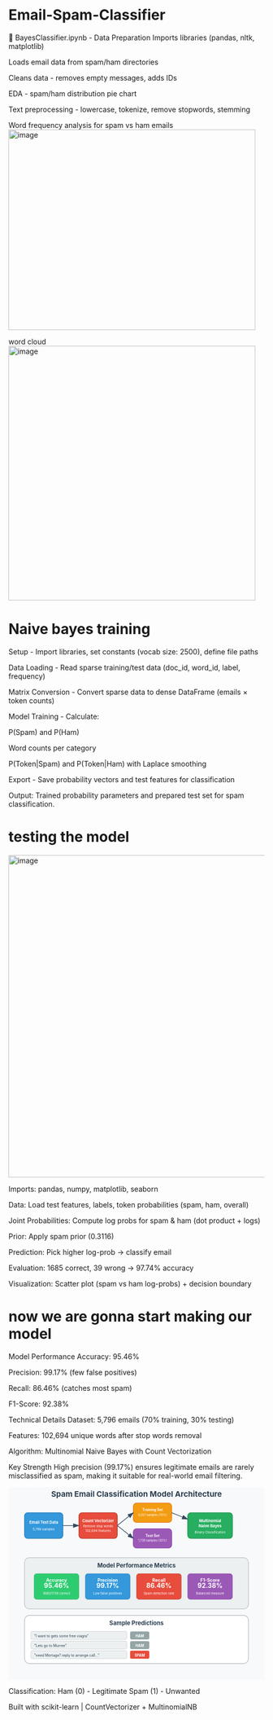 # Email-Spam-Classifier
📁 BayesClassifier.ipynb - Data Preparation
Imports libraries (pandas, nltk, matplotlib)

Loads email data from spam/ham directories

Cleans data - removes empty messages, adds IDs

EDA - spam/ham distribution pie chart

Text preprocessing - lowercase, tokenize, remove stopwords, stemming

Word frequency analysis for spam vs ham emails<img width="486" height="394" alt="image" src="https://github.com/user-attachments/assets/5e075b49-1848-4dde-b320-fcc79f78d98b" />

word cloud
<img width="486" height="500" alt="image" src="https://github.com/user-attachments/assets/48b154c0-3671-4901-a472-bfd563492c99" />

# Naive bayes training
Setup - Import libraries, set constants (vocab size: 2500), define file paths

Data Loading - Read sparse training/test data (doc_id, word_id, label, frequency)

Matrix Conversion - Convert sparse data to dense DataFrame (emails × token counts)

Model Training - Calculate:

P(Spam) and P(Ham)

Word counts per category

P(Token|Spam) and P(Token|Ham) with Laplace smoothing

Export - Save probability vectors and test features for classification

Output: Trained probability parameters and prepared test set for spam classification.

# testing the model

<img width="610" height="633" alt="image" src="https://github.com/user-attachments/assets/4bf988a6-ab57-40b2-876d-af9c68dc4c36" />

Imports: pandas, numpy, matplotlib, seaborn

Data: Load test features, labels, token probabilities (spam, ham, overall)

Joint Probabilities: Compute log probs for spam & ham (dot product + logs)

Prior: Apply spam prior (0.3116)

Prediction: Pick higher log-prob → classify email

Evaluation: 1685 correct, 39 wrong → 97.74% accuracy

Visualization: Scatter plot (spam vs ham log-probs) + decision boundary


# now we are gonna start making our model
Model Performance
Accuracy: 95.46%

Precision: 99.17% (few false positives)

Recall: 86.46% (catches most spam)

F1-Score: 92.38%

Technical Details
Dataset: 5,796 emails (70% training, 30% testing)

Features: 102,694 unique words after stop words removal

Algorithm: Multinomial Naive Bayes with Count Vectorization

Key Strength
High precision (99.17%) ensures legitimate emails are rarely misclassified as spam, making it suitable for real-world email filtering.

<svg viewBox="0 0 800 600" xmlns="http://www.w3.org/2000/svg">
  <!-- Background -->
  <rect width="800" height="600" fill="#f8f9fa"/>
  
  <!-- Title -->
  <text x="400" y="30" text-anchor="middle" font-size="24" font-weight="bold" fill="#2c3e50">
    Spam Email Classification Model Architecture
  </text>
  
  <!-- Input Data -->
  <rect x="50" y="80" width="120" height="80" rx="10" fill="#3498db" stroke="#2980b9" stroke-width="2"/>
  <text x="110" y="115" text-anchor="middle" font-size="12" font-weight="bold" fill="white">Email Text Data</text>
  <text x="110" y="135" text-anchor="middle" font-size="10" fill="white">5,796 samples</text>
  
  <!-- Count Vectorization -->
  <rect x="220" y="80" width="120" height="80" rx="10" fill="#e74c3c" stroke="#c0392b" stroke-width="2"/>
  <text x="280" y="110" text-anchor="middle" font-size="12" font-weight="bold" fill="white">Count Vectorizer</text>
  <text x="280" y="125" text-anchor="middle" font-size="10" fill="white">Remove stop words</text>
  <text x="280" y="140" text-anchor="middle" font-size="10" fill="white">102,694 features</text>
  
  <!-- Train/Test Split -->
  <rect x="390" y="50" width="120" height="60" rx="10" fill="#f39c12" stroke="#e67e22" stroke-width="2"/>
  <text x="450" y="75" text-anchor="middle" font-size="11" font-weight="bold" fill="white">Training Set</text>
  <text x="450" y="90" text-anchor="middle" font-size="9" fill="white">4,057 samples (70%)</text>
  
  <rect x="390" y="130" width="120" height="60" rx="10" fill="#9b59b6" stroke="#8e44ad" stroke-width="2"/>
  <text x="450" y="155" text-anchor="middle" font-size="11" font-weight="bold" fill="white">Test Set</text>
  <text x="450" y="170" text-anchor="middle" font-size="9" fill="white">1,739 samples (30%)</text>
  
  <!-- Naive Bayes Model -->
  <rect x="560" y="80" width="140" height="80" rx="10" fill="#27ae60" stroke="#229954" stroke-width="2"/>
  <text x="630" y="110" text-anchor="middle" font-size="12" font-weight="bold" fill="white">Multinomial</text>
  <text x="630" y="125" text-anchor="middle" font-size="12" font-weight="bold" fill="white">Naive Bayes</text>
  <text x="630" y="145" text-anchor="middle" font-size="10" fill="white">Binary Classification</text>
  
  <!-- Arrows -->
  <defs>
    <marker id="arrowhead" markerWidth="10" markerHeight="7" refX="9" refY="3.5" orient="auto">
      <polygon points="0 0, 10 3.5, 0 7" fill="#34495e"/>
    </marker>
  </defs>
  
  <!-- Arrows between components -->
  <line x1="170" y1="120" x2="220" y2="120" stroke="#34495e" stroke-width="2" marker-end="url(#arrowhead)"/>
  <line x1="340" y1="120" x2="390" y2="80" stroke="#34495e" stroke-width="2" marker-end="url(#arrowhead)"/>
  <line x1="340" y1="120" x2="390" y2="160" stroke="#34495e" stroke-width="2" marker-end="url(#arrowhead)"/>
  <line x1="510" y1="80" x2="560" y2="100" stroke="#34495e" stroke-width="2" marker-end="url(#arrowhead)"/>
  
  <!-- Performance Metrics Box -->
  <rect x="50" y="220" width="700" height="160" rx="15" fill="#ecf0f1" stroke="#bdc3c7" stroke-width="2"/>
  <text x="400" y="250" text-anchor="middle" font-size="18" font-weight="bold" fill="#2c3e50">
    Model Performance Metrics
  </text>
  
  <!-- Metrics Grid -->
  <!-- Accuracy -->
  <rect x="80" y="270" width="140" height="80" rx="8" fill="#2ecc71" stroke="#27ae60" stroke-width="1"/>
  <text x="150" y="295" text-anchor="middle" font-size="14" font-weight="bold" fill="white">Accuracy</text>
  <text x="150" y="315" text-anchor="middle" font-size="20" font-weight="bold" fill="white">95.46%</text>
  <text x="150" y="335" text-anchor="middle" font-size="10" fill="white">1660/1739 correct</text>
  
  <!-- Precision -->
  <rect x="240" y="270" width="140" height="80" rx="8" fill="#3498db" stroke="#2980b9" stroke-width="1"/>
  <text x="310" y="295" text-anchor="middle" font-size="14" font-weight="bold" fill="white">Precision</text>
  <text x="310" y="315" text-anchor="middle" font-size="20" font-weight="bold" fill="white">99.17%</text>
  <text x="310" y="335" text-anchor="middle" font-size="10" fill="white">Low false positives</text>
  
  <!-- Recall -->
  <rect x="400" y="270" width="140" height="80" rx="8" fill="#e74c3c" stroke="#c0392b" stroke-width="1"/>
  <text x="470" y="295" text-anchor="middle" font-size="14" font-weight="bold" fill="white">Recall</text>
  <text x="470" y="315" text-anchor="middle" font-size="20" font-weight="bold" fill="white">86.46%</text>
  <text x="470" y="335" text-anchor="middle" font-size="10" fill="white">Spam detection rate</text>
  
  <!-- F1-Score -->
  <rect x="560" y="270" width="140" height="80" rx="8" fill="#9b59b6" stroke="#8e44ad" stroke-width="1"/>
  <text x="630" y="295" text-anchor="middle" font-size="14" font-weight="bold" fill="white">F1-Score</text>
  <text x="630" y="315" text-anchor="middle" font-size="20" font-weight="bold" fill="white">92.38%</text>
  <text x="630" y="335" text-anchor="middle" font-size="10" fill="white">Balanced measure</text>
  
  <!-- Example Predictions -->
  <rect x="50" y="400" width="700" height="150" rx="15" fill="#ffffff" stroke="#bdc3c7" stroke-width="2"/>
  <text x="400" y="430" text-anchor="middle" font-size="18" font-weight="bold" fill="#2c3e50">
    Sample Predictions
  </text>
  
  <!-- Example emails -->
  <rect x="70" y="450" width="300" height="25" rx="5" fill="#ecf0f1" stroke="#bdc3c7"/>
  <text x="80" y="468" font-size="11" fill="#2c3e50">"I want to gets some free viagra"</text>
  <rect x="380" y="450" width="60" height="25" rx="5" fill="#95a5a6"/>
  <text x="410" y="468" text-anchor="middle" font-size="11" font-weight="bold" fill="white">HAM</text>
  
  <rect x="70" y="480" width="300" height="25" rx="5" fill="#ecf0f1" stroke="#bdc3c7"/>
  <text x="80" y="498" font-size="11" fill="#2c3e50">"Lets go to Murree"</text>
  <rect x="380" y="480" width="60" height="25" rx="5" fill="#95a5a6"/>
  <text x="410" y="498" text-anchor="middle" font-size="11" font-weight="bold" fill="white">HAM</text>
  
  <rect x="70" y="510" width="300" height="25" rx="5" fill="#ecf0f1" stroke="#bdc3c7"/>
  <text x="80" y="528" font-size="11" fill="#2c3e50">"need Mortage? reply to arrange call..."</text>
  <rect x="380" y="510" width="60" height="25" rx="5" fill="#e74c3c"/>
  <text x="410" y="528" text-anchor="middle" font-size="11" font-weight="bold" fill="white">SPAM</text>
  
  <!-- Legend -->
  <text x="500" y="468" font-size="12" font-weight="bold" fill="#2c3e50">Classification:</text>
  <rect x="500" y="480" width="15" height="15" fill="#95a5a6"/>
  <text x="520" y="492" font-size="11" fill="#2c3e50">Ham (0) - Legitimate</text>
  <rect x="500" y="500" width="15" height="15" fill="#e74c3c"/>
  <text x="520" y="512" font-size="11" fill="#2c3e50">Spam (1) - Unwanted</text>
  
  <!-- Footer -->
  <text x="400" y="580" text-anchor="middle" font-size="12" fill="#7f8c8d">
    Built with scikit-learn | CountVectorizer + MultinomialNB
  </text>
</svg>

